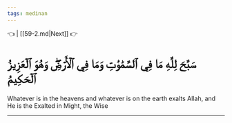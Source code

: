 ```yaml
---
tags: medinan
---
```


👈  | [[59-2.md|Next]] 👉

# سَبَّحَ لِلَّهِ مَا فِي ٱلسَّمَٰوَٰتِ وَمَا فِي ٱلۡأَرۡضِۖ وَهُوَ ٱلۡعَزِيزُ ٱلۡحَكِيمُ

Whatever is in the heavens and whatever is on the earth exalts Allah, and He is the Exalted in Might, the Wise

---

